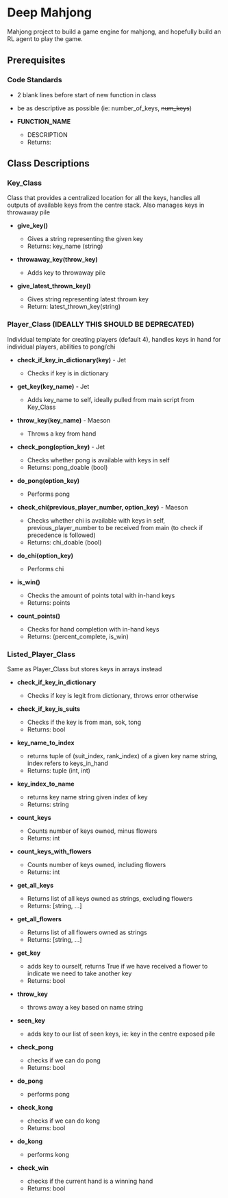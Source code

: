 # Deep Mahjong
Mahjong project to build a game engine for mahjong, and hopefully build an RL agent to play the game.

## Prerequisites
### Code Standards
- 2 blank lines before start of new function in class
- be as descriptive as possible (ie: number_of_keys, ~~num_keys~~)

- **FUNCTION_NAME**
    - DESCRIPTION
    - Returns:

## Class Descriptions

### Key_Class
Class that provides a centralized location for all the keys, handles all outputs of available keys from the centre stack. Also manages keys in throwaway pile

- **give_key()**
    - Gives a string representing the given key
    - Returns: key_name (string)

- **throwaway_key(throw_key)**
    - Adds key to throwaway pile

- **give_latest_thrown_key()**
    - Gives string representing latest thrown key
    - Return: latest_thrown_key(string)

### Player_Class (IDEALLY THIS SHOULD BE DEPRECATED)
Individual template for creating players (default 4), handles keys in hand for individual players, abilities to pong/chi

- **check_if_key_in_dictionary(key)** - Jet
    - Checks if key is in dictionary

- **get_key(key_name)** - Jet
    - Adds key_name to self, ideally pulled from main script from Key_Class

- **throw_key(key_name)** - Maeson
    - Throws a key from hand

- **check_pong(option_key)** - Jet
    - Checks whether pong is available with keys in self
    - Returns: pong_doable (bool)

- **do_pong(option_key)**
    - Performs pong

- **check_chi(previous_player_number, option_key)** - Maeson
    - Checks whether chi is available with keys in self, previous_player_number to be received from main (to check if precedence is followed)
    - Returns: chi_doable (bool)

- **do_chi(option_key)**
    - Performs chi

- **is_win()**
    - Checks the amount of points total with in-hand keys
    - Returns: points

- **count_points()**
    - Checks for hand completion with in-hand keys
    - Returns: (percent_complete, is_win)


### Listed_Player_Class
Same as Player_Class but stores keys in arrays instead

- **check_if_key_in_dictionary**
    - Checks if key is legit from dictionary, throws error otherwise

- **__check_if_key_is_suits__**
    - Checks if the key is from man, sok, tong
    - Returns: bool

- **key_name_to_index**
    - returns tuple of (suit_index, rank_index) of a given key name string, index refers to keys_in_hand
    - Returns: tuple (int, int)

- **key_index_to_name**
    - returns key name string given index of key
    - Returns: string

- **count_keys**
    - Counts number of keys owned, minus flowers
    - Returns: int

- **count_keys_with_flowers**
    - Counts number of keys owned, including flowers
    - Returns: int

- **get_all_keys**
    - Returns list of all keys owned as strings, excluding flowers
    - Returns: [string, ...]

- **get_all_flowers**
    - Returns list of all flowers owned as strings
    - Returns: [string, ...]

- **get_key**
    - adds key to ourself, returns True if we have received a flower to indicate we need to take another key
    - Returns: bool

- **throw_key**
    - throws away a key based on name string

- **seen_key**
    - adds key to our list of seen keys, ie: key in the centre exposed pile

- **check_pong**
    - checks if we can do pong
    - Returns: bool

- **do_pong**
    - performs pong

- **check_kong**
    - checks if we can do kong
    - Returns: bool

- **do_kong**
    - performs kong

- **check_win**
    - checks if the current hand is a winning hand
    - Returns: bool